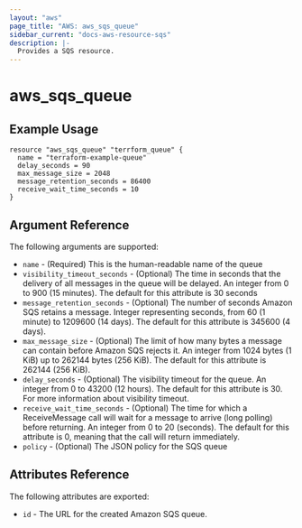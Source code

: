 ```yaml
---
layout: "aws"
page_title: "AWS: aws_sqs_queue"
sidebar_current: "docs-aws-resource-sqs"
description: |-
  Provides a SQS resource.
---
```


# aws\_sqs\_queue

## Example Usage

```
resource "aws_sqs_queue" "terrform_queue" {
  name = "terraform-example-queue"
  delay_seconds = 90
  max_message_size = 2048
  message_retention_seconds = 86400
  receive_wait_time_seconds = 10
}
```

## Argument Reference

The following arguments are supported:
* `name` - (Required) This is the human-readable name of the queue
* `visibility_timeout_seconds` - (Optional) The time in seconds that the delivery of all messages in the queue will be delayed. An integer from 0 to 900 (15 minutes). The default for this attribute is 30 seconds
* `message_retention_seconds` - (Optional) The number of seconds Amazon SQS retains a message. Integer representing seconds, from 60 (1 minute) to 1209600 (14 days). The default for this attribute is 345600 (4 days).
* `max_message_size` - (Optional) The limit of how many bytes a message can contain before Amazon SQS rejects it. An integer from 1024 bytes (1 KiB) up to 262144 bytes (256 KiB). The default for this attribute is 262144 (256 KiB).
* `delay_seconds` - (Optional) The visibility timeout for the queue. An integer from 0 to 43200 (12 hours). The default for this attribute is 30. For more information about visibility timeout.
* `receive_wait_time_seconds` - (Optional) The time for which a ReceiveMessage call will wait for a message to arrive (long polling) before returning. An integer from 0 to 20 (seconds). The default for this attribute is 0, meaning that the call will return immediately.
* `policy` - (Optional) The JSON policy for the SQS queue

## Attributes Reference

The following attributes are exported:

* `id` - The URL for the created Amazon SQS queue.